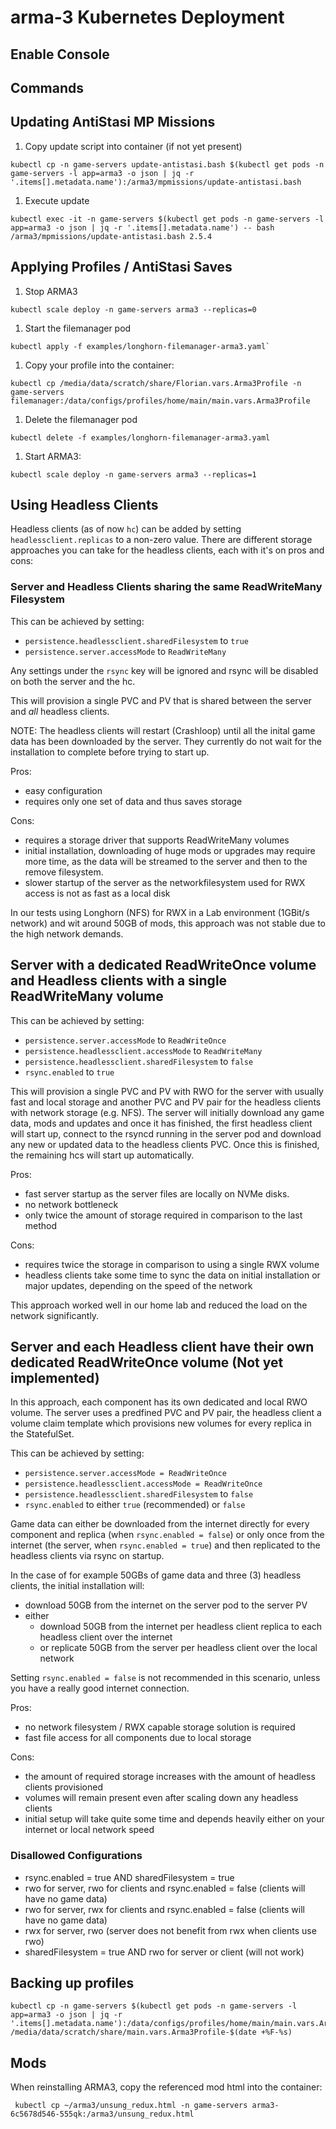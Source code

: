 # arma-3 Kubernetes Deployment

## Enable Console

## Commands


## Updating AntiStasi MP Missions

1. Copy update script into container (if not yet present)

  ```
  kubectl cp -n game-servers update-antistasi.bash $(kubectl get pods -n game-servers -l app=arma3 -o json | jq -r '.items[].metadata.name'):/arma3/mpmissions/update-antistasi.bash
  ```

1. Execute update

  ```
  kubectl exec -it -n game-servers $(kubectl get pods -n game-servers -l app=arma3 -o json | jq -r '.items[].metadata.name') -- bash /arma3/mpmissions/update-antistasi.bash 2.5.4
  ```

## Applying Profiles / AntiStasi Saves

1. Stop ARMA3

  ```
  kubectl scale deploy -n game-servers arma3 --replicas=0
  ```

1. Start the filemanager pod

  ```
  kubectl apply -f examples/longhorn-filemanager-arma3.yaml`
  ```

1. Copy your profile into the container:

  ```
  kubectl cp /media/data/scratch/share/Florian.vars.Arma3Profile -n game-servers filemanager:/data/configs/profiles/home/main/main.vars.Arma3Profile
  ```

1. Delete the filemanager pod

  ```
  kubectl delete -f examples/longhorn-filemanager-arma3.yaml
  ```

1. Start ARMA3:

  ```
  kubectl scale deploy -n game-servers arma3 --replicas=1
  ```

## Using Headless Clients

Headless clients (as of now `hc`) can be added by setting `headlessclient.replicas` to a non-zero value. There are different storage approaches you can take for the headless clients, each with it's on pros and cons:

### Server and Headless Clients sharing the same ReadWriteMany Filesystem

This can be achieved by setting:

- `persistence.headlessclient.sharedFilesystem` to `true`
- `persistence.server.accessMode` to `ReadWriteMany`

Any settings under the `rsync` key will be ignored and rsync will be disabled on both the server and the hc.

This will provision a single PVC and PV that is shared between the server and _all_ headless clients.

NOTE: The headless clients will restart (Crashloop) until all the inital game data has been downloaded by the server. They currently do not wait for the installation to complete before trying to start up.

Pros:

- easy configuration
- requires only one set of data and thus saves storage

Cons:

- requires a storage driver that supports ReadWriteMany volumes
- initial installation, downloading of huge mods or upgrades may require more time, as the data will be streamed to the server and then to the remove filesystem. 
- slower startup of the server as the networkfilesystem used for RWX access is not as fast as a local disk

In our tests using Longhorn (NFS) for RWX in a Lab environment (1GBit/s network) and wit around 50GB of mods, this approach was not stable due to the high network demands.

## Server with a dedicated ReadWriteOnce volume and Headless clients with a single ReadWriteMany volume

This can be achieved by setting:

- `persistence.server.accessMode` to `ReadWriteOnce`
- `persistence.headlessclient.accessMode` to `ReadWriteMany`
- `persistence.headlessclient.sharedFilesystem` to `false`
- `rsync.enabled` to `true`

This will provision a single PVC and PV with RWO for the server with usually fast and local storage and another PVC and PV pair for the headless clients with network storage (e.g. NFS). The server will initially download any game data, mods and updates and once it has finished, the first headless client will start up, connect to the rsyncd running in the server pod and download any new or updated data to the headless clients PVC. Once this is finished, the remaining hcs will start up automatically.

Pros:

- fast server startup as the server files are locally on NVMe disks.
- no network bottleneck
- only twice the amount of storage required in comparison to the last method

Cons:

- requires twice the storage in comparison to using a single RWX volume
- headless clients take some time to sync the data on initial installation or major updates, depending on the speed of the network

This approach worked well in our home lab and reduced the load on the network significantly.

## Server and each Headless client have their own dedicated ReadWriteOnce volume (Not yet implemented)

In this approach, each component has its own dedicated and local RWO volume. The server uses a predfined PVC and PV pair, the headless client a volume claim template which provisions new volumes for every replica in the StatefulSet.

This can be achieved by setting:

- `persistence.server.accessMode = ReadWriteOnce`
- `persistence.headlessclient.accessMode = ReadWriteOnce`
- `persistence.headlessclient.sharedFilesystem` to `false`
- `rsync.enabled` to either `true` (recommended) or `false`

Game data can either be downloaded from the internet directly for every component and replica (when `rsync.enabled = false`) or only once from the internet (the server, when `rsync.enabled = true`) and then replicated to the headless clients via rsync on startup.

In the case of for example 50GBs of game data and three (3) headless clients, the initial installation will:

- download 50GB from the internet on the server pod to the server PV
- either
  - download 50GB from the internet per headless client replica to each headless client over the internet
  - or replicate 50GB from the server per headless client over the local network

Setting `rsync.enabled = false` is not recommended in this scenario, unless you have a really good internet connection.

Pros:

- no network filesystem / RWX capable storage solution is required
- fast file access for all components due to local storage

Cons:

- the amount of required storage increases with the amount of headless clients provisioned
- volumes will remain present even after scaling down any headless clients
- initial setup will take quite some time and depends heavily either on your internet or local network speed

### Disallowed Configurations

- rsync.enabled = true AND sharedFilesystem = true
- rwo for server, rwo for clients and rsync.enabled = false (clients will have no game data)
- rwo for server, rwx for clients and rsync.enabled = false (clients will have no game data)
- rwx for server, rwo (server does not benefit from rwx when clients use rwo)
- sharedFilesystem = true AND rwo for server or client (will not work)

## Backing up profiles

```
kubectl cp -n game-servers $(kubectl get pods -n game-servers -l app=arma3 -o json | jq -r '.items[].metadata.name'):/data/configs/profiles/home/main/main.vars.Arma3Profile /media/data/scratch/share/main.vars.Arma3Profile-$(date +%F-%s)
```

## Mods

When reinstalling ARMA3, copy the referenced mod html into the container: 


```
 kubectl cp ~/arma3/unsung_redux.html -n game-servers arma3-6c5678d546-555qk:/arma3/unsung_redux.html
```
